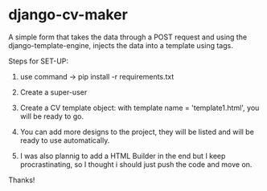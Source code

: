 # django-cv-maker
A simple form that takes the data through a POST request and using the django-template-engine, injects the data into a template using tags.


Steps for SET-UP:

1. use command -> 
  pip install -r requirements.txt

2. Create a super-user

3. Create a CV template object:  with template name = 'template1.html', you will be ready to go.

4. You can add more designs to the project, they will be listed and will be ready to use automatically.

5. I was also plannig to add a HTML Builder in the end but I keep procrastinating, so I thought i should just push the code and move on.

Thanks!
